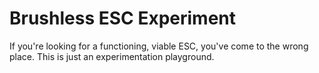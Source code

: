 # Brushless ESC Experiment
If you're looking for a functioning, viable ESC, you've come to the wrong place. This is just an experimentation playground.
